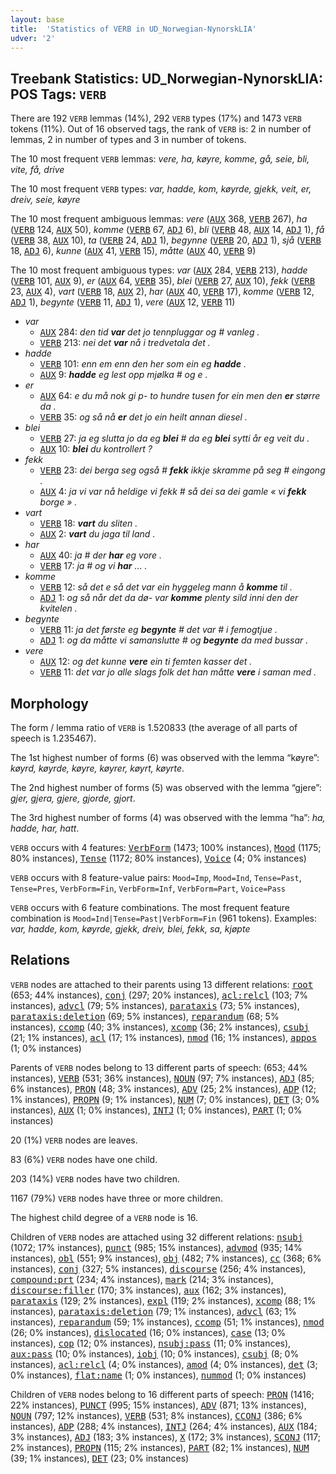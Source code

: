 ```yaml
---
layout: base
title:  'Statistics of VERB in UD_Norwegian-NynorskLIA'
udver: '2'
---
```


## Treebank Statistics: UD_Norwegian-NynorskLIA: POS Tags: `VERB`

There are 192 `VERB` lemmas (14%), 292 `VERB` types (17%) and 1473 `VERB` tokens (11%).
Out of 16 observed tags, the rank of `VERB` is: 2 in number of lemmas, 2 in number of types and 3 in number of tokens.

The 10 most frequent `VERB` lemmas: <em>vere, ha, køyre, komme, gå, seie, bli, vite, få, drive</em>

The 10 most frequent `VERB` types:  <em>var, hadde, kom, køyrde, gjekk, veit, er, dreiv, seie, køyre</em>

The 10 most frequent ambiguous lemmas: <em>vere</em> (<tt><a href="no_nynorsklia-pos-AUX.html">AUX</a></tt> 368, <tt><a href="no_nynorsklia-pos-VERB.html">VERB</a></tt> 267), <em>ha</em> (<tt><a href="no_nynorsklia-pos-VERB.html">VERB</a></tt> 124, <tt><a href="no_nynorsklia-pos-AUX.html">AUX</a></tt> 50), <em>komme</em> (<tt><a href="no_nynorsklia-pos-VERB.html">VERB</a></tt> 67, <tt><a href="no_nynorsklia-pos-ADJ.html">ADJ</a></tt> 6), <em>bli</em> (<tt><a href="no_nynorsklia-pos-VERB.html">VERB</a></tt> 48, <tt><a href="no_nynorsklia-pos-AUX.html">AUX</a></tt> 14, <tt><a href="no_nynorsklia-pos-ADJ.html">ADJ</a></tt> 1), <em>få</em> (<tt><a href="no_nynorsklia-pos-VERB.html">VERB</a></tt> 38, <tt><a href="no_nynorsklia-pos-AUX.html">AUX</a></tt> 10), <em>ta</em> (<tt><a href="no_nynorsklia-pos-VERB.html">VERB</a></tt> 24, <tt><a href="no_nynorsklia-pos-ADJ.html">ADJ</a></tt> 1), <em>begynne</em> (<tt><a href="no_nynorsklia-pos-VERB.html">VERB</a></tt> 20, <tt><a href="no_nynorsklia-pos-ADJ.html">ADJ</a></tt> 1), <em>sjå</em> (<tt><a href="no_nynorsklia-pos-VERB.html">VERB</a></tt> 18, <tt><a href="no_nynorsklia-pos-ADJ.html">ADJ</a></tt> 6), <em>kunne</em> (<tt><a href="no_nynorsklia-pos-AUX.html">AUX</a></tt> 41, <tt><a href="no_nynorsklia-pos-VERB.html">VERB</a></tt> 15), <em>måtte</em> (<tt><a href="no_nynorsklia-pos-AUX.html">AUX</a></tt> 40, <tt><a href="no_nynorsklia-pos-VERB.html">VERB</a></tt> 9)

The 10 most frequent ambiguous types:  <em>var</em> (<tt><a href="no_nynorsklia-pos-AUX.html">AUX</a></tt> 284, <tt><a href="no_nynorsklia-pos-VERB.html">VERB</a></tt> 213), <em>hadde</em> (<tt><a href="no_nynorsklia-pos-VERB.html">VERB</a></tt> 101, <tt><a href="no_nynorsklia-pos-AUX.html">AUX</a></tt> 9), <em>er</em> (<tt><a href="no_nynorsklia-pos-AUX.html">AUX</a></tt> 64, <tt><a href="no_nynorsklia-pos-VERB.html">VERB</a></tt> 35), <em>blei</em> (<tt><a href="no_nynorsklia-pos-VERB.html">VERB</a></tt> 27, <tt><a href="no_nynorsklia-pos-AUX.html">AUX</a></tt> 10), <em>fekk</em> (<tt><a href="no_nynorsklia-pos-VERB.html">VERB</a></tt> 23, <tt><a href="no_nynorsklia-pos-AUX.html">AUX</a></tt> 4), <em>vart</em> (<tt><a href="no_nynorsklia-pos-VERB.html">VERB</a></tt> 18, <tt><a href="no_nynorsklia-pos-AUX.html">AUX</a></tt> 2), <em>har</em> (<tt><a href="no_nynorsklia-pos-AUX.html">AUX</a></tt> 40, <tt><a href="no_nynorsklia-pos-VERB.html">VERB</a></tt> 17), <em>komme</em> (<tt><a href="no_nynorsklia-pos-VERB.html">VERB</a></tt> 12, <tt><a href="no_nynorsklia-pos-ADJ.html">ADJ</a></tt> 1), <em>begynte</em> (<tt><a href="no_nynorsklia-pos-VERB.html">VERB</a></tt> 11, <tt><a href="no_nynorsklia-pos-ADJ.html">ADJ</a></tt> 1), <em>vere</em> (<tt><a href="no_nynorsklia-pos-AUX.html">AUX</a></tt> 12, <tt><a href="no_nynorsklia-pos-VERB.html">VERB</a></tt> 11)


* <em>var</em>
  * <tt><a href="no_nynorsklia-pos-AUX.html">AUX</a></tt> 284: <em>den tid <b>var</b> det jo tennpluggar og # vanleg .</em>
  * <tt><a href="no_nynorsklia-pos-VERB.html">VERB</a></tt> 213: <em>nei det <b>var</b> nå i tredvetala det .</em>
* <em>hadde</em>
  * <tt><a href="no_nynorsklia-pos-VERB.html">VERB</a></tt> 101: <em>enn em enn den her som ein eg <b>hadde</b> .</em>
  * <tt><a href="no_nynorsklia-pos-AUX.html">AUX</a></tt> 9: <em><b>hadde</b> eg lest opp mjølka # og e .</em>
* <em>er</em>
  * <tt><a href="no_nynorsklia-pos-AUX.html">AUX</a></tt> 64: <em>e du må nok gi p- to hundre tusen for ein men den <b>er</b> større da .</em>
  * <tt><a href="no_nynorsklia-pos-VERB.html">VERB</a></tt> 35: <em>og så nå <b>er</b> det jo ein heilt annan diesel .</em>
* <em>blei</em>
  * <tt><a href="no_nynorsklia-pos-VERB.html">VERB</a></tt> 27: <em>ja eg slutta jo da eg <b>blei</b> # da eg <b>blei</b> sytti år eg veit du .</em>
  * <tt><a href="no_nynorsklia-pos-AUX.html">AUX</a></tt> 10: <em><b>blei</b> du kontrollert ?</em>
* <em>fekk</em>
  * <tt><a href="no_nynorsklia-pos-VERB.html">VERB</a></tt> 23: <em>dei berga seg også # <b>fekk</b> ikkje skramme på seg # eingong .</em>
  * <tt><a href="no_nynorsklia-pos-AUX.html">AUX</a></tt> 4: <em>ja vi var nå heldige vi fekk # så dei sa dei gamle « vi <b>fekk</b> borge » .</em>
* <em>vart</em>
  * <tt><a href="no_nynorsklia-pos-VERB.html">VERB</a></tt> 18: <em><b>vart</b> du sliten .</em>
  * <tt><a href="no_nynorsklia-pos-AUX.html">AUX</a></tt> 2: <em><b>vart</b> du jaga til land .</em>
* <em>har</em>
  * <tt><a href="no_nynorsklia-pos-AUX.html">AUX</a></tt> 40: <em>ja # der <b>har</b> eg vore .</em>
  * <tt><a href="no_nynorsklia-pos-VERB.html">VERB</a></tt> 17: <em>ja # og vi <b>har</b> … .</em>
* <em>komme</em>
  * <tt><a href="no_nynorsklia-pos-VERB.html">VERB</a></tt> 12: <em>så det e så det var ein hyggeleg mann å <b>komme</b> til .</em>
  * <tt><a href="no_nynorsklia-pos-ADJ.html">ADJ</a></tt> 1: <em>og så når det da dø- var <b>komme</b> plenty sild inni den der kvitelen .</em>
* <em>begynte</em>
  * <tt><a href="no_nynorsklia-pos-VERB.html">VERB</a></tt> 11: <em>ja det første eg <b>begynte</b> # det var # i femogtjue .</em>
  * <tt><a href="no_nynorsklia-pos-ADJ.html">ADJ</a></tt> 1: <em>og da måtte vi samanslutte # og <b>begynte</b> da med bussar .</em>
* <em>vere</em>
  * <tt><a href="no_nynorsklia-pos-AUX.html">AUX</a></tt> 12: <em>og det kunne <b>vere</b> ein ti femten kasser det .</em>
  * <tt><a href="no_nynorsklia-pos-VERB.html">VERB</a></tt> 11: <em>det var jo alle slags folk det han måtte <b>vere</b> i saman med .</em>

## Morphology

The form / lemma ratio of `VERB` is 1.520833 (the average of all parts of speech is 1.235467).

The 1st highest number of forms (6) was observed with the lemma “køyre”: <em>køyrd, køyrde, køyre, køyrer, køyrt, køyrte</em>.

The 2nd highest number of forms (5) was observed with the lemma “gjere”: <em>gjer, gjera, gjere, gjorde, gjort</em>.

The 3rd highest number of forms (4) was observed with the lemma “ha”: <em>ha, hadde, har, hatt</em>.

`VERB` occurs with 4 features: <tt><a href="no_nynorsklia-feat-VerbForm.html">VerbForm</a></tt> (1473; 100% instances), <tt><a href="no_nynorsklia-feat-Mood.html">Mood</a></tt> (1175; 80% instances), <tt><a href="no_nynorsklia-feat-Tense.html">Tense</a></tt> (1172; 80% instances), <tt><a href="no_nynorsklia-feat-Voice.html">Voice</a></tt> (4; 0% instances)

`VERB` occurs with 8 feature-value pairs: `Mood=Imp`, `Mood=Ind`, `Tense=Past`, `Tense=Pres`, `VerbForm=Fin`, `VerbForm=Inf`, `VerbForm=Part`, `Voice=Pass`

`VERB` occurs with 6 feature combinations.
The most frequent feature combination is `Mood=Ind|Tense=Past|VerbForm=Fin` (961 tokens).
Examples: <em>var, hadde, kom, køyrde, gjekk, dreiv, blei, fekk, sa, kjøpte</em>


## Relations

`VERB` nodes are attached to their parents using 13 different relations: <tt><a href="no_nynorsklia-dep-root.html">root</a></tt> (653; 44% instances), <tt><a href="no_nynorsklia-dep-conj.html">conj</a></tt> (297; 20% instances), <tt><a href="no_nynorsklia-dep-acl-relcl.html">acl:relcl</a></tt> (103; 7% instances), <tt><a href="no_nynorsklia-dep-advcl.html">advcl</a></tt> (79; 5% instances), <tt><a href="no_nynorsklia-dep-parataxis.html">parataxis</a></tt> (73; 5% instances), <tt><a href="no_nynorsklia-dep-parataxis-deletion.html">parataxis:deletion</a></tt> (69; 5% instances), <tt><a href="no_nynorsklia-dep-reparandum.html">reparandum</a></tt> (68; 5% instances), <tt><a href="no_nynorsklia-dep-ccomp.html">ccomp</a></tt> (40; 3% instances), <tt><a href="no_nynorsklia-dep-xcomp.html">xcomp</a></tt> (36; 2% instances), <tt><a href="no_nynorsklia-dep-csubj.html">csubj</a></tt> (21; 1% instances), <tt><a href="no_nynorsklia-dep-acl.html">acl</a></tt> (17; 1% instances), <tt><a href="no_nynorsklia-dep-nmod.html">nmod</a></tt> (16; 1% instances), <tt><a href="no_nynorsklia-dep-appos.html">appos</a></tt> (1; 0% instances)

Parents of `VERB` nodes belong to 13 different parts of speech:  (653; 44% instances), <tt><a href="no_nynorsklia-pos-VERB.html">VERB</a></tt> (531; 36% instances), <tt><a href="no_nynorsklia-pos-NOUN.html">NOUN</a></tt> (97; 7% instances), <tt><a href="no_nynorsklia-pos-ADJ.html">ADJ</a></tt> (85; 6% instances), <tt><a href="no_nynorsklia-pos-PRON.html">PRON</a></tt> (48; 3% instances), <tt><a href="no_nynorsklia-pos-ADV.html">ADV</a></tt> (25; 2% instances), <tt><a href="no_nynorsklia-pos-ADP.html">ADP</a></tt> (12; 1% instances), <tt><a href="no_nynorsklia-pos-PROPN.html">PROPN</a></tt> (9; 1% instances), <tt><a href="no_nynorsklia-pos-NUM.html">NUM</a></tt> (7; 0% instances), <tt><a href="no_nynorsklia-pos-DET.html">DET</a></tt> (3; 0% instances), <tt><a href="no_nynorsklia-pos-AUX.html">AUX</a></tt> (1; 0% instances), <tt><a href="no_nynorsklia-pos-INTJ.html">INTJ</a></tt> (1; 0% instances), <tt><a href="no_nynorsklia-pos-PART.html">PART</a></tt> (1; 0% instances)

20 (1%) `VERB` nodes are leaves.

83 (6%) `VERB` nodes have one child.

203 (14%) `VERB` nodes have two children.

1167 (79%) `VERB` nodes have three or more children.

The highest child degree of a `VERB` node is 16.

Children of `VERB` nodes are attached using 32 different relations: <tt><a href="no_nynorsklia-dep-nsubj.html">nsubj</a></tt> (1072; 17% instances), <tt><a href="no_nynorsklia-dep-punct.html">punct</a></tt> (985; 15% instances), <tt><a href="no_nynorsklia-dep-advmod.html">advmod</a></tt> (935; 14% instances), <tt><a href="no_nynorsklia-dep-obl.html">obl</a></tt> (551; 9% instances), <tt><a href="no_nynorsklia-dep-obj.html">obj</a></tt> (482; 7% instances), <tt><a href="no_nynorsklia-dep-cc.html">cc</a></tt> (368; 6% instances), <tt><a href="no_nynorsklia-dep-conj.html">conj</a></tt> (327; 5% instances), <tt><a href="no_nynorsklia-dep-discourse.html">discourse</a></tt> (256; 4% instances), <tt><a href="no_nynorsklia-dep-compound-prt.html">compound:prt</a></tt> (234; 4% instances), <tt><a href="no_nynorsklia-dep-mark.html">mark</a></tt> (214; 3% instances), <tt><a href="no_nynorsklia-dep-discourse-filler.html">discourse:filler</a></tt> (170; 3% instances), <tt><a href="no_nynorsklia-dep-aux.html">aux</a></tt> (162; 3% instances), <tt><a href="no_nynorsklia-dep-parataxis.html">parataxis</a></tt> (129; 2% instances), <tt><a href="no_nynorsklia-dep-expl.html">expl</a></tt> (119; 2% instances), <tt><a href="no_nynorsklia-dep-xcomp.html">xcomp</a></tt> (88; 1% instances), <tt><a href="no_nynorsklia-dep-parataxis-deletion.html">parataxis:deletion</a></tt> (79; 1% instances), <tt><a href="no_nynorsklia-dep-advcl.html">advcl</a></tt> (63; 1% instances), <tt><a href="no_nynorsklia-dep-reparandum.html">reparandum</a></tt> (59; 1% instances), <tt><a href="no_nynorsklia-dep-ccomp.html">ccomp</a></tt> (51; 1% instances), <tt><a href="no_nynorsklia-dep-nmod.html">nmod</a></tt> (26; 0% instances), <tt><a href="no_nynorsklia-dep-dislocated.html">dislocated</a></tt> (16; 0% instances), <tt><a href="no_nynorsklia-dep-case.html">case</a></tt> (13; 0% instances), <tt><a href="no_nynorsklia-dep-cop.html">cop</a></tt> (12; 0% instances), <tt><a href="no_nynorsklia-dep-nsubj-pass.html">nsubj:pass</a></tt> (11; 0% instances), <tt><a href="no_nynorsklia-dep-aux-pass.html">aux:pass</a></tt> (10; 0% instances), <tt><a href="no_nynorsklia-dep-iobj.html">iobj</a></tt> (10; 0% instances), <tt><a href="no_nynorsklia-dep-csubj.html">csubj</a></tt> (8; 0% instances), <tt><a href="no_nynorsklia-dep-acl-relcl.html">acl:relcl</a></tt> (4; 0% instances), <tt><a href="no_nynorsklia-dep-amod.html">amod</a></tt> (4; 0% instances), <tt><a href="no_nynorsklia-dep-det.html">det</a></tt> (3; 0% instances), <tt><a href="no_nynorsklia-dep-flat-name.html">flat:name</a></tt> (1; 0% instances), <tt><a href="no_nynorsklia-dep-nummod.html">nummod</a></tt> (1; 0% instances)

Children of `VERB` nodes belong to 16 different parts of speech: <tt><a href="no_nynorsklia-pos-PRON.html">PRON</a></tt> (1416; 22% instances), <tt><a href="no_nynorsklia-pos-PUNCT.html">PUNCT</a></tt> (995; 15% instances), <tt><a href="no_nynorsklia-pos-ADV.html">ADV</a></tt> (871; 13% instances), <tt><a href="no_nynorsklia-pos-NOUN.html">NOUN</a></tt> (797; 12% instances), <tt><a href="no_nynorsklia-pos-VERB.html">VERB</a></tt> (531; 8% instances), <tt><a href="no_nynorsklia-pos-CCONJ.html">CCONJ</a></tt> (386; 6% instances), <tt><a href="no_nynorsklia-pos-ADP.html">ADP</a></tt> (288; 4% instances), <tt><a href="no_nynorsklia-pos-INTJ.html">INTJ</a></tt> (264; 4% instances), <tt><a href="no_nynorsklia-pos-AUX.html">AUX</a></tt> (184; 3% instances), <tt><a href="no_nynorsklia-pos-ADJ.html">ADJ</a></tt> (183; 3% instances), <tt><a href="no_nynorsklia-pos-X.html">X</a></tt> (172; 3% instances), <tt><a href="no_nynorsklia-pos-SCONJ.html">SCONJ</a></tt> (117; 2% instances), <tt><a href="no_nynorsklia-pos-PROPN.html">PROPN</a></tt> (115; 2% instances), <tt><a href="no_nynorsklia-pos-PART.html">PART</a></tt> (82; 1% instances), <tt><a href="no_nynorsklia-pos-NUM.html">NUM</a></tt> (39; 1% instances), <tt><a href="no_nynorsklia-pos-DET.html">DET</a></tt> (23; 0% instances)

